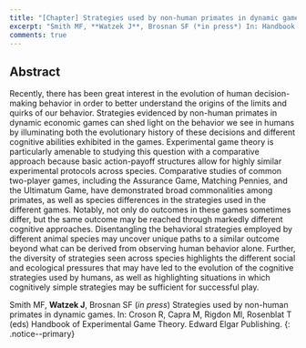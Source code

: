 ```yaml
---
title: "[Chapter] Strategies used by non-human primates in dynamic games"
excerpt: "Smith MF, **Watzek J**, Brosnan SF (*in press*) In: Handbook of Experimental Game Theory"
comments: true
---
```


## Abstract

Recently, there has been great interest in the evolution of human decision-making behavior in order to better understand the origins of the limits and quirks of our behavior. Strategies evidenced by non-human primates in dynamic economic games can shed light on the behavior we see in humans by illuminating both the evolutionary history of these decisions and different cognitive abilities exhibited in the games. Experimental game theory is particularly amenable to studying this question with a comparative approach because basic action-payoff structures allow for highly similar experimental protocols across species. Comparative studies of common two-player games, including the Assurance Game, Matching Pennies, and the Ultimatum Game, have demonstrated broad commonalities among primates, as well as species differences in the strategies used in the different games. Notably, not only do outcomes in these games sometimes differ, but the same outcome may be reached through markedly different cognitive approaches. Disentangling the behavioral strategies employed by different animal species may uncover unique paths to a similar outcome beyond what can be derived from observing human behavior alone. Further, the diversity of strategies seen across species highlights the different social and ecological pressures that may have led to the evolution of the cognitive strategies used by humans, as well as highlighting situations in which cognitively simple strategies may be sufficient for successful play.

Smith MF, **Watzek J**, Brosnan SF (*in press*) Strategies used by non-human primates in dynamic games. In: Croson R, Capra M, Rigdon MI, Rosenblat T (eds) Handbook of Experimental Game Theory. Edward Elgar Publishing.
{: .notice--primary}
